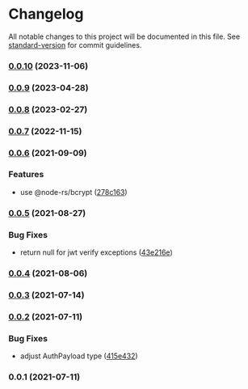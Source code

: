 # Changelog

All notable changes to this project will be documented in this file. See [standard-version](https://github.com/conventional-changelog/standard-version) for commit guidelines.

### [0.0.10](https://github.com/distributedvc/amon/compare/v0.0.9...v0.0.10) (2023-11-06)

### [0.0.9](https://github.com/distributedvc/amon/compare/v0.0.8...v0.0.9) (2023-04-28)

### [0.0.8](https://github.com/distributedvc/amon/compare/v0.0.7...v0.0.8) (2023-02-27)

### [0.0.7](https://github.com/distributedvc/amon/compare/v0.0.6...v0.0.7) (2022-11-15)

### [0.0.6](https://github.com/distributedvc/amon/compare/v0.0.5...v0.0.6) (2021-09-09)


### Features

* use @node-rs/bcrypt ([278c163](https://github.com/distributedvc/amon/commit/278c1630d4dc7c349bde4e475fb321003ff00fc5))

### [0.0.5](https://github.com/distributedvc/amon/compare/v0.0.4...v0.0.5) (2021-08-27)


### Bug Fixes

* return null for jwt verify exceptions ([43e216e](https://github.com/distributedvc/amon/commit/43e216ea5f83ea651ee5089c3b41720c01909e72))

### [0.0.4](https://github.com/distributedvc/amon/compare/v0.0.3...v0.0.4) (2021-08-06)

### [0.0.3](https://github.com/distributedvc/amon/compare/v0.0.2...v0.0.3) (2021-07-14)

### [0.0.2](https://github.com/distributedvc/amon/compare/v0.0.1...v0.0.2) (2021-07-11)


### Bug Fixes

* adjust AuthPayload type ([415e432](https://github.com/distributedvc/amon/commit/415e432f8a862a2aa245e614de996bbfbb703ad2))

### 0.0.1 (2021-07-11)

